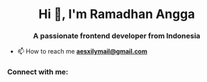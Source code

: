 <h1 align="center">Hi 👋, I'm Ramadhan Angga</h1>
<h3 align="center">A passionate frontend developer from Indonesia</h3>

- 📫 How to reach me **aesxilymail@gmail.com**

<h3 align="left">Connect with me:</h3>
<p align="left">
</p>
